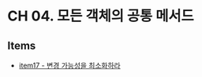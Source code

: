 # CH 04. 모든 객체의 공통 메서드

## Items

- [item17 - 변경 가능성을 최소화하라](https://github.com/5uhwann/java-EFFECTICE_JAVA/tree/main/ch04/item17)
